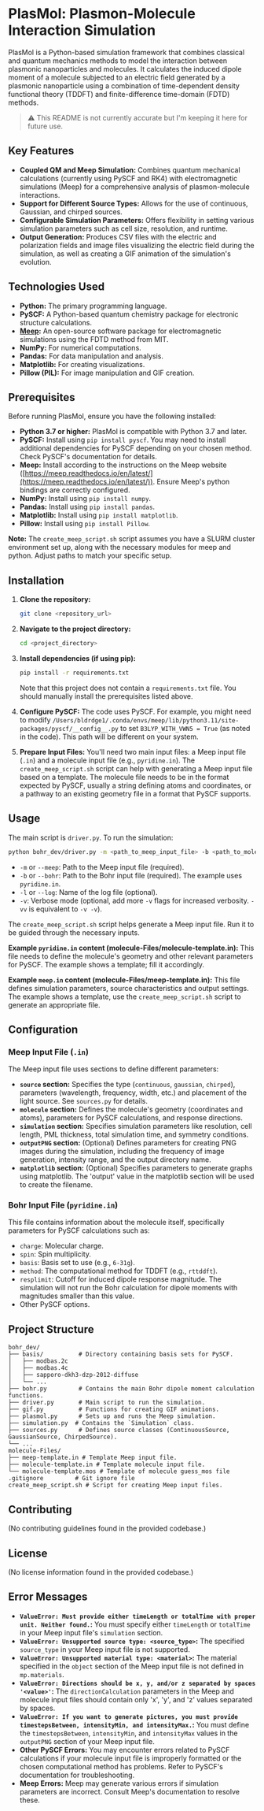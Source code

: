 # PlasMol: Plasmon-Molecule Interaction Simulation

PlasMol is a Python-based simulation framework that combines classical and quantum mechanics methods to model the interaction between plasmonic nanoparticles and molecules. It calculates the induced dipole moment of a molecule subjected to an electric field generated by a plasmonic nanoparticle using a combination of time-dependent density functional theory (TDDFT) and finite-difference time-domain (FDTD) methods.

> :warning: This README is not currently accurate but I'm keeping it here for future use.

## Key Features

* **Coupled QM and Meep Simulation:**  Combines quantum mechanical calculations (currently using PySCF and RK4) with electromagnetic simulations (Meep) for a comprehensive analysis of plasmon-molecule interactions.
* **Support for Different Source Types:** Allows for the use of continuous, Gaussian, and chirped sources.
* **Configurable Simulation Parameters:** Offers flexibility in setting various simulation parameters such as cell size, resolution, and runtime.
* **Output Generation:** Produces CSV files with the electric and polarization fields and image files visualizing the electric field during the simulation, as well as creating a GIF animation of the simulation's evolution.


## Technologies Used

* **Python:** The primary programming language.
* **PySCF:**  A Python-based quantum chemistry package for electronic structure calculations.
* **[Meep](https://github.com/nanocomp/meep):** An open-source software package for electromagnetic simulations using the FDTD method from MIT.
* **NumPy:**  For numerical computations.
* **Pandas:** For data manipulation and analysis.
* **Matplotlib:** For creating visualizations.
* **Pillow (PIL):** For image manipulation and GIF creation.


## Prerequisites

Before running PlasMol, ensure you have the following installed:

* **Python 3.7 or higher:**  PlasMol is compatible with Python 3.7 and later.
* **PySCF:** Install using `pip install pyscf`.  You may need to install additional dependencies for PySCF depending on your chosen method. Check PySCF's documentation for details.
* **Meep:** Install according to the instructions on the Meep website ([https://meep.readthedocs.io/en/latest/](https://meep.readthedocs.io/en/latest/)).  Ensure Meep's python bindings are correctly configured.
* **NumPy:** Install using `pip install numpy`.
* **Pandas:** Install using `pip install pandas`.
* **Matplotlib:** Install using `pip install matplotlib`.
* **Pillow:** Install using `pip install Pillow`.

**Note:** The `create_meep_script.sh` script assumes you have a SLURM cluster environment set up, along with the necessary modules for meep and python. Adjust paths to match your specific setup.


## Installation

1. **Clone the repository:**
   ```bash
   git clone <repository_url>
   ```
2. **Navigate to the project directory:**
   ```bash
   cd <project_directory>
   ```
3. **Install dependencies (if using pip):**
   ```bash
   pip install -r requirements.txt  
   ```
   Note that this project does not contain a `requirements.txt` file.  You should manually install the prerequisites listed above.

4. **Configure PySCF:**  The code uses PySCF. For example, you might need to modify  `/Users/bldrdge1/.conda/envs/meep/lib/python3.11/site-packages/pyscf/__config__.py` to set `B3LYP_WITH_VWN5 = True` (as noted in the code).  This path will be different on your system.

5. **Prepare Input Files:** You'll need two main input files: a Meep input file (`.in`) and a molecule input file (e.g., `pyridine.in`). The `create_meep_script.sh` script can help with generating a Meep input file based on a template.  The molecule file needs to be in the format expected by PySCF, usually a string defining atoms and coordinates, or a pathway to an existing geometry file in a format that PySCF supports.


## Usage

The main script is `driver.py`. To run the simulation:

```bash
python bohr_dev/driver.py -m <path_to_meep_input_file> -b <path_to_molecule_input_file> [-l <log_file_name>] [-v]
```
* `-m` or `--meep`: Path to the Meep input file (required).
* `-b` or `--bohr`: Path to the Bohr input file (required).  The example uses `pyridine.in`.
* `-l` or `--log`:  Name of the log file (optional).
* `-v`: Verbose mode (optional, add more `-v` flags for increased verbosity.  `-vv` is equivalent to `-v -v`).

The `create_meep_script.sh` script helps generate a Meep input file.  Run it to be guided through the necessary inputs.

**Example `pyridine.in` content (molecule-Files/molecule-template.in):**  This file needs to define the molecule's geometry and other relevant parameters for PySCF. The example shows a template; fill it accordingly.

**Example `meep.in` content (molecule-Files/meep-template.in):** This file defines simulation parameters, source characteristics and output settings. The example shows a template, use the `create_meep_script.sh` script to generate an appropriate file.


## Configuration

### Meep Input File (`.in`)

The Meep input file uses sections to define different parameters:

* **`source` section:** Specifies the type (`continuous`, `gaussian`, `chirped`), parameters (wavelength, frequency, width, etc.) and placement of the light source.  See `sources.py` for details.
* **`molecule` section:**  Defines the molecule's geometry (coordinates and atoms), parameters for PySCF calculations, and response directions.
* **`simulation` section:** Specifies simulation parameters like resolution, cell length, PML thickness, total simulation time, and symmetry conditions.
* **`outputPNG` section:** (Optional) Defines parameters for creating PNG images during the simulation, including the frequency of image generation, intensity range, and the output directory name.
* **`matplotlib` section:** (Optional) Specifies parameters to generate graphs using matplotlib.  The 'output' value in the matplotlib section will be used to create the filename.

### Bohr Input File (`pyridine.in`)

This file contains information about the molecule itself, specifically parameters for PySCF calculations such as:

* `charge`: Molecular charge.
* `spin`:  Spin multiplicity.
* `basis`:  Basis set to use (e.g., `6-31g`).
* `method`:  The computational method for TDDFT (e.g., `rttddft`).
* `resplimit`: Cutoff for induced dipole response magnitude.  The simulation will not run the Bohr calculation for dipole moments with magnitudes smaller than this value.
* Other PySCF options.

## Project Structure

```
bohr_dev/
├── basis/          # Directory containing basis sets for PySCF.
│   ├── modbas.2c    
│   ├── modbas.4c
│   ├── sapporo-dkh3-dzp-2012-diffuse
│   └── ...
├── bohr.py         # Contains the main Bohr dipole moment calculation functions.
├── driver.py       # Main script to run the simulation.
├── gif.py          # Functions for creating GIF animations.
├── plasmol.py      # Sets up and runs the Meep simulation.
├── simulation.py  # Contains the `Simulation` class.
├── sources.py      # Defines source classes (ContinuousSource, GaussianSource, ChirpedSource).
└── ...
molecule-Files/
├── meep-template.in # Template Meep input file.
├── molecule-template.in # Template molecule input file.
└── molecule-template.mos # Template of molecule guess_mos file
.gitignore         # Git ignore file
create_meep_script.sh # Script for creating Meep input files.
```

## Contributing

(No contributing guidelines found in the provided codebase.)


## License

(No license information found in the provided codebase.)


## Error Messages

* **`ValueError: Must provide either timeLength or totalTime with proper unit. Neither found.`:**  You must specify either `timeLength` or `totalTime` in your Meep input file's `simulation` section.
* **`ValueError: Unsupported source type: <source_type>`:** The specified `source_type` in your Meep input file is not supported.
* **`ValueError: Unsupported material type: <material>`:** The material specified in the `object` section of the Meep input file is not defined in `mp.materials`.
* **`ValueError: Directions should be x, y, and/or z separated by spaces '<value>'`:** The `directionCalculation` parameters in the Meep and molecule input files should contain only 'x', 'y', and 'z' values separated by spaces.
* **`ValueError: If you want to generate pictures, you must provide timestepsBetween, intensityMin, and intensityMax.`:** You must define the `timestepsBetween`, `intensityMin`, and `intensityMax` values in the `outputPNG` section of your Meep input file.
* **Other PySCF Errors:**  You may encounter errors related to PySCF calculations if your molecule input file is improperly formatted or the chosen computational method has problems. Refer to PySCF's documentation for troubleshooting.
* **Meep Errors:** Meep may generate various errors if simulation parameters are incorrect.  Consult Meep's documentation to resolve these.

